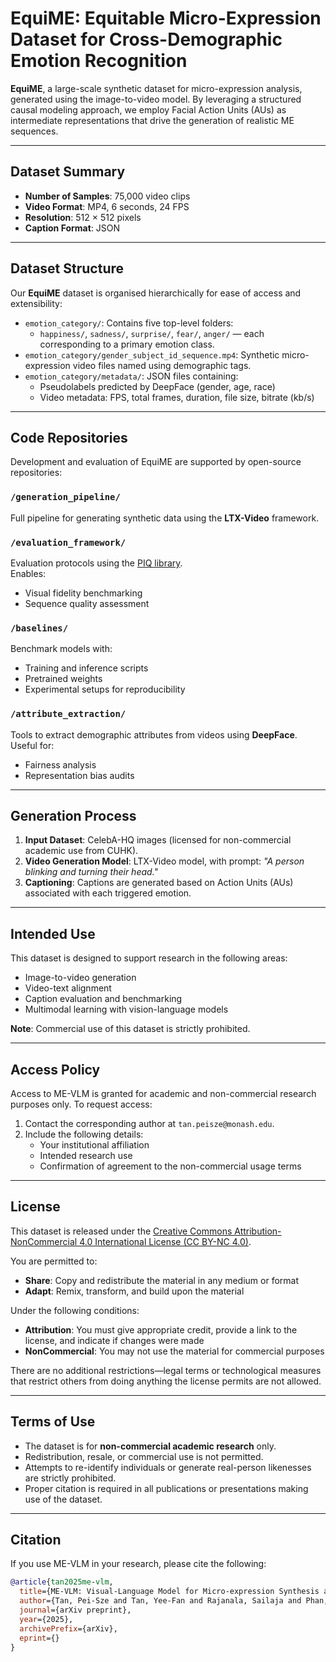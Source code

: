 # EquiME: Equitable Micro-Expression Dataset for Cross-Demographic Emotion Recognition

**EquiME**, a large-scale synthetic dataset for micro-expression analysis, generated using the image-to-video model. By leveraging a structured causal modeling approach, we employ Facial Action Units (AUs) as intermediate representations that drive the generation of realistic ME sequences.

---

## Dataset Summary

- **Number of Samples**: 75,000 video clips  
- **Video Format**: MP4, 6 seconds, 24 FPS  
- **Resolution**: 512 × 512 pixels  
- **Caption Format**: JSON  

---

## Dataset Structure

Our **EquiME** dataset is organised hierarchically for ease of access and extensibility:

- `emotion_category/`: Contains five top-level folders:
  - `happiness/`, `sadness/`, `surprise/`, `fear/`, `anger/` — each corresponding to a primary emotion class.
- `emotion_category/gender_subject_id_sequence.mp4`: Synthetic micro-expression video files named using demographic tags.
- `emotion_category/metadata/`: JSON files containing:
  - Pseudolabels predicted by DeepFace (gender, age, race)
  - Video metadata: FPS, total frames, duration, file size, bitrate (kb/s)

---

## Code Repositories

Development and evaluation of EquiME are supported by open-source repositories:

### `/generation_pipeline/`
Full pipeline for generating synthetic data using the **LTX-Video** framework.  

### `/evaluation_framework/`
Evaluation protocols using the [PIQ library](https://github.com/photosynthesis-team/piq).  
Enables:
- Visual fidelity benchmarking
- Sequence quality assessment

### `/baselines/`
Benchmark models with:
- Training and inference scripts
- Pretrained weights
- Experimental setups for reproducibility

### `/attribute_extraction/`
Tools to extract demographic attributes from videos using **DeepFace**.  
Useful for:
- Fairness analysis
- Representation bias audits

---

## Generation Process

1. **Input Dataset**: CelebA-HQ images (licensed for non-commercial academic use from CUHK).  
2. **Video Generation Model**: LTX-Video model, with prompt: *"A person blinking and turning their head."*  
3. **Captioning**: Captions are generated based on Action Units (AUs) associated with each triggered emotion.  

---

## Intended Use

This dataset is designed to support research in the following areas:

- Image-to-video generation  
- Video-text alignment  
- Caption evaluation and benchmarking  
- Multimodal learning with vision-language models  

**Note**: Commercial use of this dataset is strictly prohibited.

---

## Access Policy

Access to ME-VLM is granted for academic and non-commercial research purposes only. To request access:

1. Contact the corresponding author at `tan.peisze@monash.edu`.  
2. Include the following details:
   - Your institutional affiliation  
   - Intended research use  
   - Confirmation of agreement to the non-commercial usage terms  

---

## License

This dataset is released under the [Creative Commons Attribution-NonCommercial 4.0 International License (CC BY-NC 4.0)](https://creativecommons.org/licenses/by-nc/4.0/).

You are permitted to:

- **Share**: Copy and redistribute the material in any medium or format  
- **Adapt**: Remix, transform, and build upon the material  

Under the following conditions:

- **Attribution**: You must give appropriate credit, provide a link to the license, and indicate if changes were made  
- **NonCommercial**: You may not use the material for commercial purposes  

There are no additional restrictions—legal terms or technological measures that restrict others from doing anything the license permits are not allowed.

---

## Terms of Use

- The dataset is for **non-commercial academic research** only.  
- Redistribution, resale, or commercial use is not permitted.  
- Attempts to re-identify individuals or generate real-person likenesses are strictly prohibited.  
- Proper citation is required in all publications or presentations making use of the dataset.  

---

## Citation

If you use ME-VLM in your research, please cite the following:

```bibtex
@article{tan2025me-vlm,
  title={ME-VLM: Visual-Language Model for Micro-expression Synthesis and Classification},
  author={Tan, Pei-Sze and Tan, Yee-Fan and Rajanala, Sailaja and Phan, Raphael C.W and Ong, Huey-Fang},
  journal={arXiv preprint},
  year={2025},
  archivePrefix={arXiv},
  eprint={}
}
